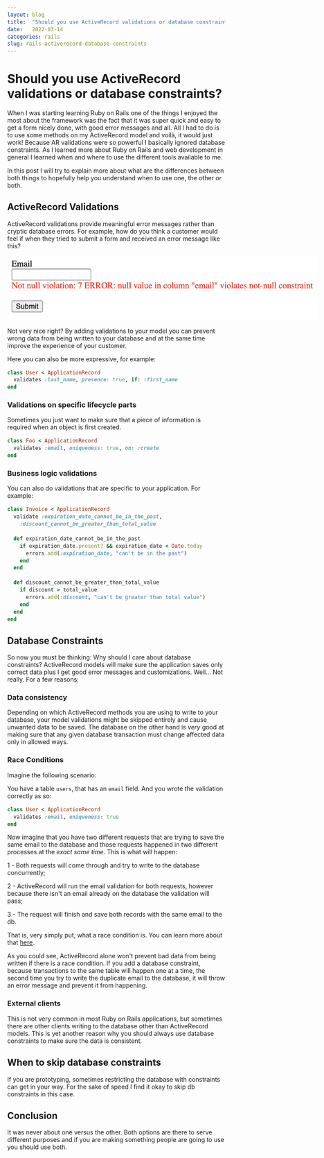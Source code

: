 ```yaml
---
layout: blog
title:  "Should you use ActiveRecord validations or database constraints?"
date:   2022-03-14
categories: rails
slug: rails-activerecord-database-constraints
---
```


# Should you use ActiveRecord validations or database constraints?

When I was starting learning Ruby on Rails one of the things I enjoyed the most about the framework was the fact that it was super quick and easy to get a form nicely done, with good error messages and all. All I had to do is to use some methods on my ActiveRecord model and voilà, it would just work!
Because AR validations were so powerful I basically ignored database constraints. As I learned more about Ruby on Rails and web development in general I learned when and where to use the different tools available to me.

In this post I will try to explain more about what are the differences between both things to hopefully help you understand when to use one, the other or both.

## ActiveRecord Validations

ActiveRecord validations provide meaningful error messages rather than cryptic database errors. For example, how do you think a customer would feel if when they tried to submit a form and received an error message like this?

<img src="/assets/images/form-example.png" alt="Form Example" style="max-width: 720px;" />

Not very nice right? By adding validations to your model you can prevent wrong data from being written to your database and at the same time improve the experience of your customer.

Here you can also be more expressive, for example:

```ruby
class User < ApplicationRecord
  validates :last_name, presence: true, if: :first_name
end
```

### Validations on specific lifecycle parts

Sometimes you just want to make sure that a piece of information is required when an object is first created.

```ruby
class Foo < ApplicationRecord
  validates :email, uniqueness: true, on: :create
end
```

### Business logic validations

You can also do validations that are specific to your application. For example:

```ruby
class Invoice < ApplicationRecord
  validate :expiration_date_cannot_be_in_the_past,
    :discount_cannot_be_greater_than_total_value

  def expiration_date_cannot_be_in_the_past
    if expiration_date.present? && expiration_date < Date.today
      errors.add(:expiration_date, "can't be in the past")
    end
  end

  def discount_cannot_be_greater_than_total_value
    if discount > total_value
      errors.add(:discount, "can't be greater than total value")
    end
  end
end
```

## Database Constraints

So now you must be thinking: Why should I care about database constraints? ActiveRecord models will make sure the application saves only correct data plus I get good error messages and customizations.
Well... Not really. For a few reasons:

### Data consistency

Depending on which ActiveRecord methods you are using to write to your database, your model validations might be skipped entirely and cause unwanted data to be saved. The database on the other hand is _very_ good at making sure that any given database transaction must change affected data only in allowed ways.

### Race Conditions

Imagine the following scenario:

You have a table `users`, that has an `email` field. And you wrote the validation correctly as so:

```ruby
class User < ApplicationRecord
  validates :email, uniqueness: true
end
```

Now imagine that you have two different requests that are trying to save the same email to the database and those requests happened in two different processes at the _exact same time_. This is what will happen:

1 - Both requests will come through and try to write to the database concurrently;

2 - ActiveRecord will run the email validation for both requests, however because there isn't an email already on the database the validation will pass;

3 - The request will finish and save both records with the same email to the db.

That is, very simply put, what a race condition is. You can learn more about that [here](https://karolgalanciak.com/blog/2020/06/07/race-conditions-on-rails/).

As you could see, ActiveRecord alone won't prevent bad data from being written if there is a race condition.
If you add a database constraint, because transactions to the same table will happen one at a time, the second time you try to write the duplicate email to the database, it will throw an error message and prevent it from happening.

### External clients

This is not very common in most Ruby on Rails applications, but sometimes there are other clients writing to the database other than ActiveRecord models. This is yet another reason why you should always use database constraints to make sure the data is consistent.

## When to skip database constraints

If you are prototyping, sometimes restricting the database with constraints can get in your way. For the sake of speed I find it okay to skip db constraints in this case.

## Conclusion

It was never about one versus the other. Both options are there to serve different purposes and if you are making something people are going to use you should use both.
